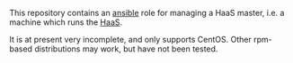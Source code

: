 This repository contains an [ansible][1] role for managing a HaaS
master, i.e. a machine which runs the [HaaS][2].

It is at present very incomplete, and only supports CentOS. Other
rpm-based distributions may work, but have not been tested.

[1]: http://www.ansible.com
[2]: https://github.com/CCI-MOC/haas
